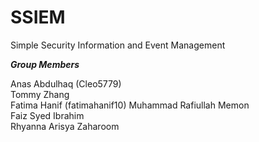 # SSIEM
Simple Security Information and Event Management

***Group Members***  

Anas Abdulhaq  (Cleo5779)  
Tommy Zhang  
Fatima Hanif (fatimahanif10) 
Muhammad Rafiullah Memon  
Faiz Syed Ibrahim  
Rhyanna Arisya Zaharoom

